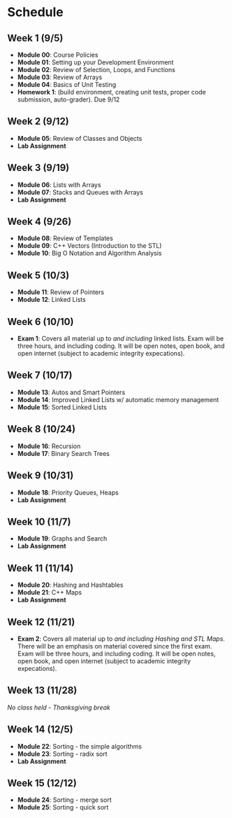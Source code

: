 

# Schedule

## Week 1 (9/5)
- **Module 00**:  Course Policies
- **Module 01**:  Setting up your Development Environment
- **Module 02**:  Review of Selection, Loops, and Functions
- **Module 03**:  Review of Arrays
- **Module 04**:  Basics of Unit Testing 
- **Homework 1**: (build environment, creating unit tests, proper code submission, auto-grader). Due 9/12

## Week 2 (9/12)
- **Module 05**:  Review of Classes and Objects
- **Lab Assignment**

## Week 3 (9/19)
- **Module 06**:  Lists with Arrays
- **Module 07**:  Stacks and Queues with Arrays
- **Lab Assignment**

## Week 4 (9/26)
- **Module 08**:  Review of Templates
- **Module 09**:  C++ Vectors (Introduction to the STL)
- **Module 10**:  Big O Notation and Algorithm Analysis

## Week 5 (10/3)
- **Module 11**:  Review of Pointers
- **Module 12**:  Linked Lists

## Week 6 (10/10)
- **Exam 1**:  Covers all material up to *and including* linked lists.  Exam will be three hours, and including coding.  It will be open notes, open book, and open internet (subject to academic integrity expecations).

## Week 7 (10/17)
- **Module 13**:  Autos and Smart Pointers
- **Module 14**:  Improved Linked Lists w/ automatic memory management
- **Module 15**:  Sorted Linked Lists

## Week 8 (10/24)
- **Module 16**:  Recursion
- **Module 17**:  Binary Search Trees

## Week 9 (10/31)
- **Module 18**:  Priority Queues, Heaps
- **Lab Assignment**

## Week 10 (11/7)
- **Module 19**:  Graphs and Search
- **Lab Assignment**

## Week 11 (11/14)
- **Module 20**:  Hashing and Hashtables
- **Module 21**:  C++ Maps
- **Lab Assignment**

## Week 12 (11/21)
- **Exam 2**:  Covers all material up to *and including Hashing and STL Maps*.  There will be an emphasis on material covered since the first exam.  Exam will be three hours, and including coding.  It will be open notes, open book, and open internet (subject to academic integrity expecations).

## Week 13 (11/28)
*No class held - Thanksgiving break*

## Week 14 (12/5)
- **Module 22**:  Sorting - the simple algorithms
- **Module 23**:  Sorting - radix sort
- **Lab Assignment**

## Week 15 (12/12)
- **Module 24**:  Sorting - merge sort
- **Module 25**:  Sorting - quick sort